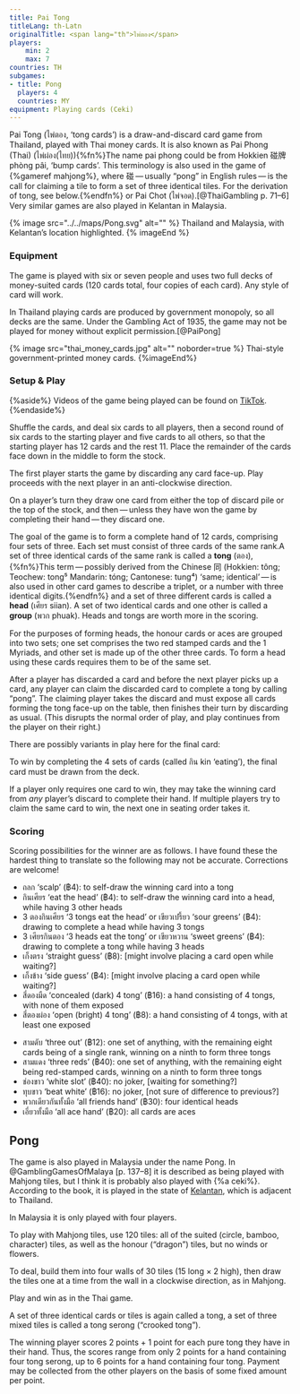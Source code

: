 ```yaml
---
title: Pai Tong
titleLang: th-Latn
originalTitle: <span lang="th">ไพ่ตอง</span>
players: 
    min: 2
    max: 7
countries: TH
subgames:
- title: Pong
  players: 4
  countries: MY
equipment: Playing cards (Ceki)
---
```


<p class="lead">
<span class="noun aka" lang="th-Latn">Pai Tong</span> (<span lang="th" class="aka">ไพ่ตอง</span>, ‘<span lang="th-Latn">tong</span> cards’) is a draw-and-discard card game from Thailand, played with Thai money cards. It is also known as <span class="noun" lang="th-Latn" class="aka">Pai Phong (Thai)</span> (<span lang="th" class="aka">ไพ่ผ่อง(ไทย)</span>){%fn%}The name <span lang="th-Latn">pai phong</span> could be from Hokkien <span lang="zh">碰牌</span> <span lang="nan-Latn">phòng pâi</span>, ‘bump cards’. This terminology is also used in the game of {%gameref mahjong%}, where <span lang="zh">碰</span> — usually “pong” in English rules — is the call for claiming a tile to form a set of three identical tiles. For the derivation of <span lang="th-latn">tong</span>, see below.{%endfn%} or <span class="noun" lang="th-Latn" class="aka">Pai Chot</span> (<span lang="th" class="aka">ไพ่จอด</span>).[@ThaiGambling p. 71–6] Very similar games are also played in Kelantan in Malaysia.
</p>


<!-- excerpt -->

{% image src="../../maps/Pong.svg" alt="" %}
Thailand and Malaysia, with Kelantan’s location highlighted.
{% imageEnd %}

### Equipment

The game is played with six or seven people and uses two full decks of
money-suited cards (120 cards total, four copies of each card). Any style of
card will work.

In Thailand playing cards are produced by government monopoly, so all decks are
the same. Under the Gambling Act of 1935, the game may not be played for money without explicit permission.[@PaiPong]

{% image src="thai_money_cards.jpg" alt="" noborder=true %}
Thai-style government-printed money cards.
{%imageEnd%}

### Setup & Play

{%aside%}
Videos of the game being played can be found on [TikTok](https://www.tiktok.com/@greathitz/video/6830362440400702722).
{%endaside%}

Shuffle the cards, and deal six cards to all players, then a second round of six cards to the starting player and five cards to all others, so that the starting player has 12 cards and the rest 11. Place the remainder of the cards face down in the middle to form the stock.

The first player starts the game by discarding any card face-up. Play proceeds with the next player in an anti-clockwise direction.

On a player’s turn they draw one card from either the top of discard pile or the top of the stock, and then — unless they have won the game by completing their hand — they discard one. 

The goal of the game is to form a complete hand of 12 cards, comprising four sets of three. Each set must consist of three cards of the same rank.A set of three identical cards of the same rank is called a **<span lang="th-Latn">tong</span>** (<span lang="th">ตอง</span>),{%fn%}This term — possibly derived from the Chinese <span lang="zh">同</span> (Hokkien: <span lang="nan-Latn">tông</span>; Teochew: <span lang="tws-Latn">tong⁵</span> Mandarin: <span lang="cmn-Latn-pinyin">tóng</span>; Cantonese: <span lang="yue-Latn-jyutping">tung⁴</span>) ‘same; identical’ — is also used in other card games to describe a triplet, or a number with three identical digits.{%endfn%} and a set of three different cards is called a **head** (<span lang="th">เศียร</span> <span lang="th-Latn">siian</span>). A set of two identical cards and one other is called a **group** (<span lang="th">พวก</span> <span lang="th-Latn">phuak</span>). Heads and <span lang="th-Latn">tong</span>s are worth more in the scoring.

For the purposes of forming heads, the honour cards or aces are grouped into two sets; one set comprises the two red stamped cards and the 1 Myriads, and other set is made up of the other three cards. To form a head using these cards requires them to be of the same set.

After a player has discarded a card and before the next player picks up a card, any player can claim the discarded card to complete a <span lang="th-Latn">tong</span> by calling “pong”. The claiming player takes the discard and must expose all cards forming the <span lang="th-Latn">tong</span> face-up on the table, then finishes their turn by discarding as usual. (This disrupts the normal order of play, and play continues from the player on their right.)

There are possibly variants in play here for the final card:

To win by completing the 4 sets of cards (called <span lang="th">กิน</span> <span lang="th-Latn">kin</span> ‘eating’), the final card must be drawn from the deck.
 
If a player only requires one card to win, they may take the winning card from
*any* player’s discard to complete their hand. If multiple players try to claim
the same card to win, the next one in seating order takes it.

### Scoring

Scoring possibilities for the winner are as follows. I have found these the hardest thing to translate so the following may not be accurate. Corrections are welcome!

* <span lang="th">ถลก</span> ‘scalp’ (฿4): to self-draw the winning card into a tong
* <span lang="th">กินเศียร</span> ‘eat the head’ (฿4): to self-draw the winning card into a head, while having 3 other heads
* <span lang="th">3 ตองกินเศียร</span> ‘3 tongs eat the head’ or <span lang="th">เขียวเปรี้ยว</span> ‘sour greens’ (฿4): drawing to complete a head while having 3 tongs
* <span lang="th">3 เศียรกินตอง</span> ‘3 heads eat the tong’ or <span lang="th">เขียวหวาน</span> ‘sweet greens’ (฿4): drawing to complete a tong while having 3 heads
* <span lang="th">เก็งตรง</span> ‘straight guess’ (฿8): [might involve placing a card open while waiting?]
* <span lang="th">เก็งข้าง</span> ‘side guess’ (฿4): [might involve placing a card open while waiting?]
* <span lang="th">สี่ดองมืด</span> ‘concealed (dark) 4 tong’ (฿16): a hand consisting of 4 tongs, with none of them exposed
* <span lang="th">สี่ตองผ่อง</span> ‘open (bright) 4 tong’ (฿8): a hand consisting of 4 tongs, with at least one exposed
<!--* [unsure of next one ???] (฿4, 8, 12, 16, 20, 24)-->
* <span lang="th">สามดับ</span> ‘three out’ (฿12): one set of anything, with the remaining eight cards being of a single rank, winning on a ninth to form three tongs
* <span lang="th">สามแดง</span> ‘three reds’ (฿40): one set of anything, with the remaining eight being red-stamped cards, winning on a ninth to form three tongs
* ช่องขาว ‘white slot’ (฿40): no joker, [waiting for something?]
* ทุบขาว ‘beat white’ (฿16): no joker, [not sure of difference to previous?]
* <span lang="th">พวกเดียวกันทั้งมือ</span> ‘all friends hand’ (฿30): four identical heads
* <span lang="th">เอี่ยวทั้งมือ</span> ‘all ace hand’ (฿20): all cards are aces

## Pong

The game is also played in Malaysia under the name <span class="noun aka" lang="ms">Pong</span>. In @GamblingGamesOfMalaya [p. 137–8] it is described as being played with Mahjong tiles, but I think it is probably also played with {%a ceki%}. According to the book, it is played in the state of [Kelantan](https://en.wikipedia.org/wiki/Kelantan), which is adjacent to Thailand.

In Malaysia it is only played with four players.

To play with Mahjong tiles, use 120 tiles: all of the suited (circle, bamboo,
character) tiles, as well as the honour (“dragon”) tiles, but no winds or
flowers.

To deal, build them into four walls of 30 tiles (15 long × 2 high), then draw
the tiles one at a time from the wall in a clockwise direction, as in Mahjong.

Play and win as in the Thai game.

A set of three identical cards or tiles is again called a <span lang="ms">tong</span>,
a set of three mixed tiles is called a <span lang="ms">tong serong</span>
(“crooked <span lang="ms">tong</span>”).

The winning player scores 2 points + 1 point for each pure <span
lang="ms">tong</span> they have in their hand. Thus, the scores range from only
2 points for a hand containing four <span lang="ms">tong serong</span>, up to 6
points for a hand containing four <span lang="ms">tong</span>. Payment may be
collected from the other players on the basis of some fixed amount per point.
